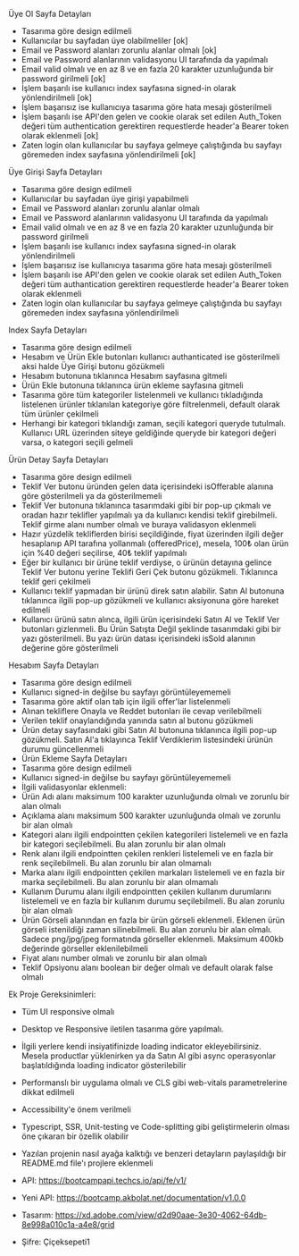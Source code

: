Üye Ol Sayfa Detayları

- Tasarıma göre design edilmeli
- Kullanıcılar bu sayfadan üye olabilmeliler [ok]
- Email ve Password alanları zorunlu alanlar olmalı [ok]
- Email ve Password alanlarının validasyonu UI tarafında da yapılmalı
- Email valid olmalı ve en az 8 ve en fazla 20 karakter uzunluğunda bir password girilmeli [ok]
- İşlem başarılı ise kullanıcı index sayfasına signed-in olarak yönlendirilmeli [ok]
- İşlem başarısız ise kullanıcıya tasarıma göre hata mesajı gösterilmeli
- İşlem başarılı ise API'den gelen ve cookie olarak set edilen Auth_Token değeri tüm
  authentication gerektiren requestlerde header'a Bearer token olarak eklenmeli [ok]
- Zaten login olan kullanıcılar bu sayfaya gelmeye çalıştığında bu sayfayı göremeden index sayfasına yönlendirilmeli [ok]

Üye Girişi Sayfa Detayları

- Tasarıma göre design edilmeli
- Kullanıcılar bu sayfadan üye girişi yapabilmeli
- Email ve Password alanları zorunlu alanlar olmalı
- Email ve Password alanlarının validasyonu UI tarafında da yapılmalı
- Email valid olmalı ve en az 8 ve en fazla 20 karakter uzunluğunda bir password girilmeli
- İşlem başarılı ise kullanıcı index sayfasına signed-in olarak yönlendirilmeli
- İşlem başarısız ise kullanıcıya tasarıma göre hata mesajı gösterilmeli
- İşlem başarılı ise API'den gelen ve cookie olarak set edilen Auth_Token değeri tüm
  authantication gerektiren requestlerde header'a Bearer token olarak eklenmeli
- Zaten login olan kullanıcılar bu sayfaya gelmeye çalıştığında bu sayfayı göremeden index
  sayfasına yönlendirilmeli

Index Sayfa Detayları

- Tasarıma göre design edilmeli
- Hesabım ve Ürün Ekle butonları kullanıcı authanticated ise gösterilmeli aksi halde Üye
  Girişi butonu gözükmeli
- Hesabım butonuna tıklanınca Hesabım sayfasına gitmeli
- Ürün Ekle butonuna tıklanınca ürün ekleme sayfasına gitmeli
- Tasarıma göre tüm kategoriler listelenmeli ve kullanıcı tıkladığında listelenen ürünler
  tıklanılan kategoriye göre filtrelenmeli, default olarak tüm ürünler çekilmeli
- Herhangi bir kategori tıklandığı zaman, seçili kategori queryde tutulmalı. Kullanıcı URL
  üzerinden siteye geldiğinde queryde bir kategori değeri varsa, o kategori seçili gelmeli

Ürün Detay Sayfa Detayları

- Tasarıma göre design edilmeli
- Teklif Ver butonu üründen gelen data içerisindeki isOfferable alanına göre gösterilmeli ya
  da gösterilmemeli
- Teklif Ver butonuna tıklanınca tasarımdaki gibi bir pop-up çıkmalı ve oradan hazır teklifler
  yapılmalı ya da kullanıcı kendisi teklif girebilmeli. Teklif girme alanı number olmalı ve
  buraya validasyon eklenmeli
- Hazır yüzdelik tekliflerden birisi seçildiğinde, fiyat üzerinden ilgili değer hesaplanıp API
  tarafına yollanmalı (offeredPrice), mesela, 100₺ olan ürün için %40 değeri seçilirse, 40₺
  teklif yapılmalı
- Eğer bir kullanıcı bir ürüne teklif verdiyse, o ürünün detayına gelince Teklif Ver butonu
  yerine Teklifi Geri Çek butonu gözükmeli. Tıklanınca teklif geri çekilmeli
- Kullanıcı teklif yapmadan bir ürünü direk satın alabilir. Satın Al butonuna tıklanınca ilgili
  pop-up gözükmeli ve kullanıcı aksiyonuna göre hareket edilmeli
- Kullanıcı ürünü satın alınca, ilgili ürün içerisindeki Satın Al ve Teklif Ver butonları
  gizlenmeli. Bu Ürün Satışta Değil şeklinde tasarımdaki gibi bir yazı gösterilmeli. Bu yazı
  ürün datası içerisindeki isSold alanının değerine göre gösterilmeli

Hesabım Sayfa Detayları

- Tasarıma göre design edilmeli
- Kullanıcı signed-in değilse bu sayfayı görüntüleyememeli
- Tasarıma göre aktif olan tab için ilgili offer'lar listelenmeli
- Alınan tekliflere Onayla ve Reddet butonları ile cevap verilebilmeli
- Verilen teklif onaylandığında yanında satın al butonu gözükmeli
- Ürün detay sayfasındaki gibi Satın Al butonuna tıklanınca ilgili pop-up gözükmeli. Satın
  Al'a tıklayınca Teklif Verdiklerim listesindeki ürünün durumu güncellenmeli
- Ürün Ekleme Sayfa Detayları
- Tasarıma göre design edilmeli
- Kullanıcı signed-in değilse bu sayfayı görüntüleyememeli
- İlgili validasyonlar eklenmeli:
- Ürün Adı alanı maksimum 100 karakter uzunluğunda olmalı ve zorunlu bir alan olmalı
- Açıklama alanı maksimum 500 karakter uzunluğunda olmalı ve zorunlu bir alan olmalı
- Kategori alanı ilgili endpointten çekilen kategorileri listelemeli ve en fazla bir kategori
  seçilebilmeli. Bu alan zorunlu bir alan olmalı
- Renk alanı ilgili endpointten çekilen renkleri listelemeli ve en fazla bir renk seçilebilmeli.
  Bu alan zorunlu bir alan olmamalı
- Marka alanı ilgili endpointten çekilen markaları listelemeli ve en fazla bir marka
  seçilebilmeli. Bu alan zorunlu bir alan olmamalı
- Kullanım Durumu alanı ilgili endpointten çekilen kullanım durumlarını listelemeli ve en
  fazla bir kullanım durumu seçilebilmeli. Bu alan zorunlu bir alan olmalı
- Ürün Görseli alanından en fazla bir ürün görseli eklenmeli. Eklenen ürün görseli
  istenildiği zaman silinebilmeli. Bu alan zorunlu bir alan olmalı. Sadece png/jpg/jpeg
  formatında görseller eklenmeli. Maksimum 400kb değerinde görseller eklenilebilmeli
- Fiyat alanı number olmalı ve zorunlu bir alan olmalı
- Teklif Opsiyonu alanı boolean bir değer olmalı ve default olarak false olmalı

Ek Proje Gereksinimleri:

- Tüm UI responsive olmalı
- Desktop ve Responsive iletilen tasarıma göre yapılmalı.
- İlgili yerlere kendi insiyatifinizde loading indicator ekleyebilirsiniz. Mesela productlar
  yüklenirken ya da Satın Al gibi async operasyonlar başlatıldığında loading indicator
  gösterilebilir
- Performanslı bir uygulama olmalı ve CLS gibi web-vitals parametrelerine dikkat edilmeli
- Accessibility'e önem verilmeli
- Typescript, SSR, Unit-testing ve Code-splitting gibi geliştirmelerin olması öne çıkaran bir
  özellik olabilir
- Yazılan projenin nasıl ayağa kalktığı ve benzeri detayların paylaşıldığı bir README.md file'ı
  projlere eklenmeli

- API: https://bootcampapi.techcs.io/api/fe/v1/
- Yeni API: https://bootcamp.akbolat.net/documentation/v1.0.0
- Tasarım: https://xd.adobe.com/view/d2d90aae-3e30-4062-64db-8e998a010c1a-a4e8/grid
- Şifre: Çiçeksepeti1
